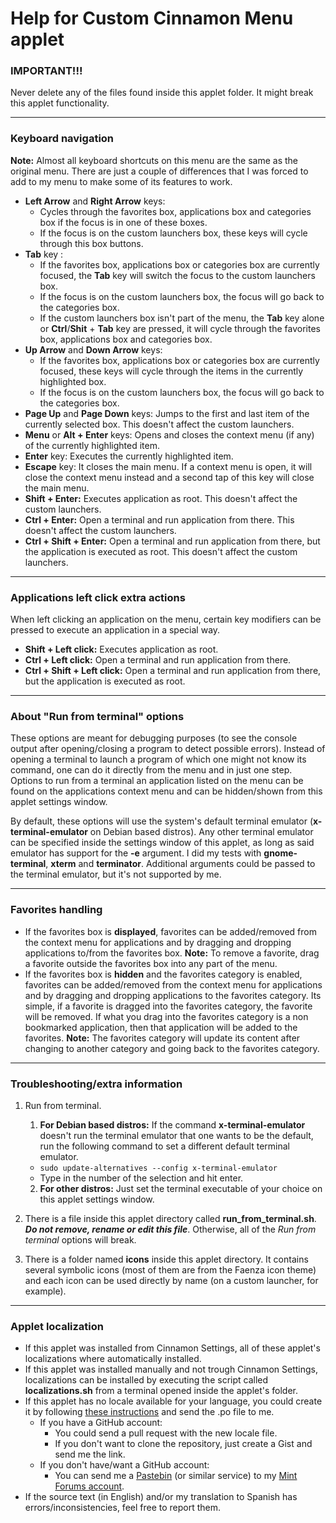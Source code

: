 # Help for Custom Cinnamon Menu applet

### IMPORTANT!!!
Never delete any of the files found inside this applet folder. It might break this applet functionality.

***

### Keyboard navigation
**Note:** Almost all keyboard shortcuts on this menu are the same as the original menu. There are just a couple of differences that I was forced to add to my menu to make some of its features to work.

- **Left Arrow** and **Right Arrow** keys:
    - Cycles through the favorites box, applications box and categories box if the focus is in one of these boxes.
    - If the focus is on the custom launchers box, these keys will cycle through this box buttons.
- **Tab** key :
    - If the favorites box, applications box or categories box are currently focused, the **Tab** key will switch the focus to the custom launchers box.
    - If the focus is on the custom launchers box, the focus will go back to the categories box.
    - If the custom launchers box isn't part of the menu, the **Tab** key alone or **Ctrl**/**Shit** + **Tab** key are pressed, it will cycle through the favorites box, applications box and categories box.
- **Up Arrow** and **Down Arrow** keys:
    - If the favorites box, applications box or categories box are currently focused, these keys will cycle through the items in the currently highlighted box.
    - If the focus is on the custom launchers box, the focus will go back to the categories box.
- **Page Up** and **Page Down** keys: Jumps to the first and last item of the currently selected box. This doesn't affect the custom launchers.
- **Menu** or **Alt + Enter** keys: Opens and closes the context menu (if any) of the currently highlighted item.
- **Enter** key: Executes the currently highlighted item.
- **Escape** key: It closes the main menu. If a context menu is open, it will close the context menu instead and a second tap of this key will close the main menu.
- **Shift + Enter:** Executes application as root. This doesn't affect the custom launchers.
- **Ctrl + Enter:** Open a terminal and run application from there. This doesn't affect the custom launchers.
- **Ctrl + Shift + Enter:** Open a terminal and run application from there, but the application is executed as root. This doesn't affect the custom launchers.

***

### Applications left click extra actions
When left clicking an application on the menu, certain key modifiers can be pressed to execute an application in a special way.

- **Shift + Left click:** Executes application as root.
- **Ctrl + Left click:** Open a terminal and run application from there.
- **Ctrl + Shift + Left click:** Open a terminal and run application from there, but the application is executed as root.

***

### About "Run from terminal" options

These options are meant for debugging purposes (to see the console output after opening/closing a program to detect possible errors). Instead of opening a terminal to launch a program of which one might not know its command, one can do it directly from the menu and in just one step. Options to run from a terminal an application listed on the menu can be found on the applications context menu and can be hidden/shown from this applet settings window.

By default, these options will use the system's default terminal emulator (**x-terminal-emulator** on Debian based distros). Any other terminal emulator can be specified inside the settings window of this applet, as long as said emulator has support for the **-e** argument. I did my tests with **gnome-terminal**, **xterm** and **terminator**. Additional arguments could be passed to the terminal emulator, but it's not supported by me.

***

### Favorites handling

- If the favorites box is **displayed**, favorites can be added/removed from the context menu for applications and by dragging and dropping applications to/from the favorites box.
    **Note:** To remove a favorite, drag a favorite outside the favorites box into any part of the menu.
- If the favorites box is **hidden** and the favorites category is enabled, favorites can be added/removed from the context menu for applications and by dragging and dropping applications to the favorites category. Its simple, if a favorite is dragged into the favorites category, the favorite will be removed. If what you drag into the favorites category is a non bookmarked application, then that application will be added to the favorites.
    **Note:** The favorites category will update its content after changing to another category and going back to the favorites category.

***

### Troubleshooting/extra information

1. Run from terminal.
    1. **For Debian based distros:** If the command **x-terminal-emulator** doesn't run the terminal emulator that one wants to be the default, run the following command to set a different default terminal emulator.
    - `sudo update-alternatives --config x-terminal-emulator`
    - Type in the number of the selection and hit enter.
    2. **For other distros:** Just set the terminal executable of your choice on this applet settings window.

2. There is a file inside this applet directory called **run_from_terminal.sh**. ***Do not remove, rename or edit this file***. Otherwise, all of the *Run from terminal* options will break.

3. There is a folder named **icons** inside this applet directory. It contains several symbolic icons (most of them are from the Faenza icon theme) and each icon can be used directly by name (on a custom launcher, for example).

***

### Applet localization

- If this applet was installed from Cinnamon Settings, all of these applet's localizations where automatically installed.
- If this applet was installed manually and not trough Cinnamon Settings, localizations can be installed by executing the script called **localizations.sh** from a terminal opened inside the applet's folder.
- If this applet has no locale available for your language, you could create it by following [these instructions](https://github.com/Odyseus/CinnamonTools/wiki/Xlet-localizations) and send the .po file to me.
    - If you have a GitHub account:
        - You could send a pull request with the new locale file.
        - If you don't want to clone the repository, just create a Gist and send me the link.
    - If you don't have/want a GitHub account:
        - You can send me a [Pastebin](http://pastebin.com/) (or similar service) to my [Mint Forums account](https://forums.linuxmint.com/memberlist.php?mode=viewprofile&u=164858).
- If the source text (in English) and/or my translation to Spanish has errors/inconsistencies, feel free to report them.
